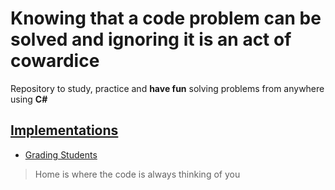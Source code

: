 # Knowing that a code problem can be solved and ignoring it is an act of cowardice
Repository to study, practice and **have fun** solving problems from anywhere using **C#**

## [Implementations](https://www.hackerrank.com/domains/algorithms?filters%5Bsubdomains%5D%5B%5D=implementation)

- [Grading Students](https://github.com/yurifranconeri/Algorithms/tree/master/Problem%20Solving/HackerRank/C%23/Implementations/Grading%20Students)

> Home is where the code is always thinking of you
